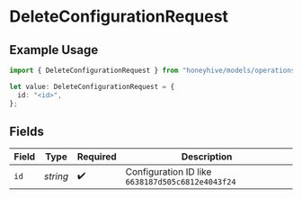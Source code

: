 # DeleteConfigurationRequest

## Example Usage

```typescript
import { DeleteConfigurationRequest } from "honeyhive/models/operations";

let value: DeleteConfigurationRequest = {
  id: "<id>",
};
```

## Fields

| Field                                            | Type                                             | Required                                         | Description                                      |
| ------------------------------------------------ | ------------------------------------------------ | ------------------------------------------------ | ------------------------------------------------ |
| `id`                                             | *string*                                         | :heavy_check_mark:                               | Configuration ID like `6638187d505c6812e4043f24` |